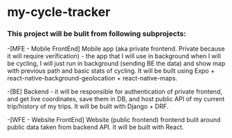 # my-cycle-tracker

### This project will be bulit from following subprojects:

-[MFE - Mobile FrontEnd] Mobile app (aka private frontend. Private because it will require verification) - the app that I will use in background when I will be cycling, I will just run in background (sending BE the data) and show map with previous path and basic stats of cycling. It will be built using Expo + react-native-background-geolocation + react-native-maps.

-[BE] Backend - it will be responsible for authentication of private frontend, and get live coordinates, save them in DB, and host public API of my current trip/history of my trips. It will be built with Django + DRF.

-[WFE - Website FrontEnd] Website (public frontend) frontend bulit around public data taken from backend API. It will be built with React.
